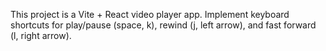 <!-- Use this file to provide workspace-specific custom instructions to Copilot. For more details, visit https://code.visualstudio.com/docs/copilot/copilot-customization#_use-a-githubcopilotinstructionsmd-file -->

This project is a Vite + React video player app. Implement keyboard shortcuts for play/pause (space, k), rewind (j, left arrow), and fast forward (l, right arrow).
